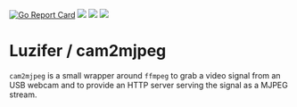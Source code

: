 [![Go Report Card](https://goreportcard.com/badge/github.com/Luzifer/cam2mjpeg)](https://goreportcard.com/report/github.com/Luzifer/cam2mjpeg)
![](https://badges.fyi/github/license/Luzifer/cam2mjpeg)
![](https://badges.fyi/github/downloads/Luzifer/cam2mjpeg)
![](https://badges.fyi/github/latest-release/Luzifer/cam2mjpeg)

# Luzifer / cam2mjpeg

`cam2mjpeg` is a small wrapper around `ffmpeg` to grab a video signal from an USB webcam and to provide an HTTP server serving the signal as a MJPEG stream.
